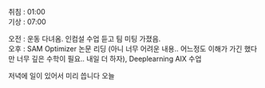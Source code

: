 취침 : 01:00  
기상 : 07:00  
  
오전 : 운동 다녀옴. 인컴설 수업 듣고 팀 미팅 가졌음.  
오후 : SAM Optimizer 논문 리딩 (아니 너무 어려운 내용.. 어느정도 이해가 가긴 했다만 너무 깊은 수학이 필요.. 내일 더 하자), Deeplearning AIX 수업  

  
저녁에 일이 있어서 미리 씁니다 오늘    
